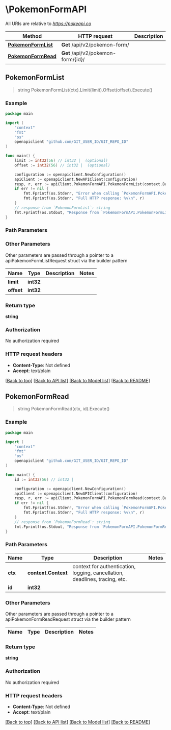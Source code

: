 # \PokemonFormAPI

All URIs are relative to *https://pokeapi.co*

Method | HTTP request | Description
------------- | ------------- | -------------
[**PokemonFormList**](PokemonFormAPI.md#PokemonFormList) | **Get** /api/v2/pokemon-form/ | 
[**PokemonFormRead**](PokemonFormAPI.md#PokemonFormRead) | **Get** /api/v2/pokemon-form/{id}/ | 



## PokemonFormList

> string PokemonFormList(ctx).Limit(limit).Offset(offset).Execute()



### Example

```go
package main

import (
	"context"
	"fmt"
	"os"
	openapiclient "github.com/GIT_USER_ID/GIT_REPO_ID"
)

func main() {
	limit := int32(56) // int32 |  (optional)
	offset := int32(56) // int32 |  (optional)

	configuration := openapiclient.NewConfiguration()
	apiClient := openapiclient.NewAPIClient(configuration)
	resp, r, err := apiClient.PokemonFormAPI.PokemonFormList(context.Background()).Limit(limit).Offset(offset).Execute()
	if err != nil {
		fmt.Fprintf(os.Stderr, "Error when calling `PokemonFormAPI.PokemonFormList``: %v\n", err)
		fmt.Fprintf(os.Stderr, "Full HTTP response: %v\n", r)
	}
	// response from `PokemonFormList`: string
	fmt.Fprintf(os.Stdout, "Response from `PokemonFormAPI.PokemonFormList`: %v\n", resp)
}
```

### Path Parameters



### Other Parameters

Other parameters are passed through a pointer to a apiPokemonFormListRequest struct via the builder pattern


Name | Type | Description  | Notes
------------- | ------------- | ------------- | -------------
 **limit** | **int32** |  | 
 **offset** | **int32** |  | 

### Return type

**string**

### Authorization

No authorization required

### HTTP request headers

- **Content-Type**: Not defined
- **Accept**: text/plain

[[Back to top]](#) [[Back to API list]](../README.md#documentation-for-api-endpoints)
[[Back to Model list]](../README.md#documentation-for-models)
[[Back to README]](../README.md)


## PokemonFormRead

> string PokemonFormRead(ctx, id).Execute()



### Example

```go
package main

import (
	"context"
	"fmt"
	"os"
	openapiclient "github.com/GIT_USER_ID/GIT_REPO_ID"
)

func main() {
	id := int32(56) // int32 | 

	configuration := openapiclient.NewConfiguration()
	apiClient := openapiclient.NewAPIClient(configuration)
	resp, r, err := apiClient.PokemonFormAPI.PokemonFormRead(context.Background(), id).Execute()
	if err != nil {
		fmt.Fprintf(os.Stderr, "Error when calling `PokemonFormAPI.PokemonFormRead``: %v\n", err)
		fmt.Fprintf(os.Stderr, "Full HTTP response: %v\n", r)
	}
	// response from `PokemonFormRead`: string
	fmt.Fprintf(os.Stdout, "Response from `PokemonFormAPI.PokemonFormRead`: %v\n", resp)
}
```

### Path Parameters


Name | Type | Description  | Notes
------------- | ------------- | ------------- | -------------
**ctx** | **context.Context** | context for authentication, logging, cancellation, deadlines, tracing, etc.
**id** | **int32** |  | 

### Other Parameters

Other parameters are passed through a pointer to a apiPokemonFormReadRequest struct via the builder pattern


Name | Type | Description  | Notes
------------- | ------------- | ------------- | -------------


### Return type

**string**

### Authorization

No authorization required

### HTTP request headers

- **Content-Type**: Not defined
- **Accept**: text/plain

[[Back to top]](#) [[Back to API list]](../README.md#documentation-for-api-endpoints)
[[Back to Model list]](../README.md#documentation-for-models)
[[Back to README]](../README.md)

